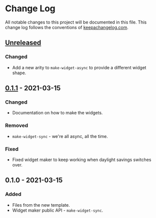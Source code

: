 # Change Log
All notable changes to this project will be documented in this file. This change log follows the conventions of [keepachangelog.com](http://keepachangelog.com/).

## [Unreleased]
### Changed
- Add a new arity to `make-widget-async` to provide a different widget shape.

## [0.1.1] - 2021-03-15
### Changed
- Documentation on how to make the widgets.

### Removed
- `make-widget-sync` - we're all async, all the time.

### Fixed
- Fixed widget maker to keep working when daylight savings switches over.

## 0.1.0 - 2021-03-15
### Added
- Files from the new template.
- Widget maker public API - `make-widget-sync`.

[Unreleased]: https://github.com/your-name/neural/compare/0.1.1...HEAD
[0.1.1]: https://github.com/your-name/neural/compare/0.1.0...0.1.1
